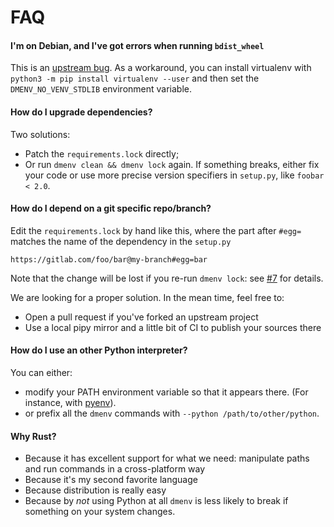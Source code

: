 # FAQ

#### I'm on Debian, and I've got errors when running `bdist_wheel`

This is an [upstream bug](https://bugs.debian.org/cgi-bin/bugreport.cgi?bug=917006).
As a workaround, you can install virtualenv with `python3 -m pip install virtualenv --user`
and then set the `DMENV_NO_VENV_STDLIB` environment variable.

#### How do I upgrade dependencies?

Two solutions:

* Patch the `requirements.lock` directly;
* Or run `dmenv clean && dmenv lock` again. If something breaks, either fix your code or
use more precise version specifiers in `setup.py`, like `foobar < 2.0`.



#### How do I depend on a git specific repo/branch?

Edit the `requirements.lock` by hand like this, where the part after `#egg=` matches the name of the dependency in the `setup.py`

```text
https://gitlab.com/foo/bar@my-branch#egg=bar
```

Note that the change will be lost if you re-run `dmenv lock`: see [#7](https://github.com/TankerHQ/dmenv/issues/7)
for details.

We are looking for a proper solution. In the mean time, feel free to:

  * Open a pull request if you've forked an upstream project
  * Use a local pipy mirror and a little bit of CI to publish your sources there

#### How do I use an other Python interpreter?

You can either:

* modify your PATH environment variable so that it appears there. (For instance, with [pyenv](https://github.com/pyenv/pyenv)).
* or prefix all the `dmenv` commands with `--python /path/to/other/python`.


#### Why Rust?

* Because it has excellent support for what we need: manipulate paths and run commands in a cross-platform way
* Because it's my second favorite language
* Because distribution is really easy
* Because by *not* using Python at all `dmenv` is less likely to break if something on your system changes.
